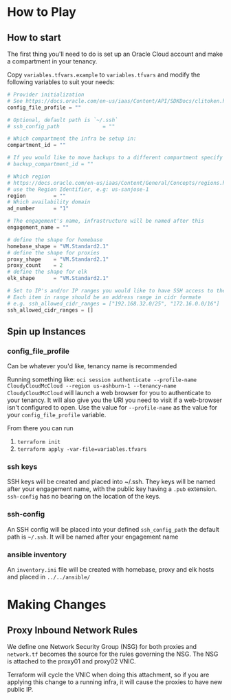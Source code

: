 # How to Play

## How to start

The first thing you'll need to do is set up an Oracle Cloud account and make a compartment in your tenancy.

Copy `variables.tfvars.example` to `variables.tfvars` and modify the following variables to suit your needs:

``` terraform
# Provider initialization
# See https://docs.oracle.com/en-us/iaas/Content/API/SDKDocs/clitoken.htm for more details documentation
config_file_profile = ""

# Optional, default path is `~/.ssh`
# ssh_config_path              = ""

# Which compartment the infra be setup in:
compartment_id = ""

# If you would like to move backups to a different compartment specify the OCID here:
# backup_compartment_id = ""

# Which region
# https://docs.oracle.com/en-us/iaas/Content/General/Concepts/regions.htm
# use the Region Identifier, e.g: us-sanjose-1
region         = ""
# Which availability domain
ad_number      = "1"

# The engagement's name, infrastructure will be named after this
engagement_name = ""

# define the shape for homebase
homebase_shape = "VM.Standard2.1"
# define the shape for proxies
proxy_shape    = "VM.Standard2.1"
proxy_count    = 2
# define the shape for elk
elk_shape      = "VM.Standard2.1"

# Set to IP's and/or IP ranges you would like to have SSH access to the infrastructure
# Each item in range should be an address range in cidr formate
# e.g. ssh_allowed_cidr_ranges = ["192.168.32.0/25", "172.16.0.0/16"]
ssh_allowed_cidr_ranges = []
```

## Spin up Instances

### config_file_profile

Can be whatever you'd like, tenancy name is recommended

Running something like: 
`oci session authenticate --profile-name CloudyCloudMcCloud --region us-ashburn-1 --tenancy-name CloudyCloudMcCloud` will launch a web browser for you to authenticate to your tenancy. It will also give you the URI you need to visit if a web-browser isn't configured to open. Use the value for `--profile-name` as the value for your `config_file_profile` variable.

From there you can run

1. `terraform init`
2. `terraform apply -var-file=variables.tfvars`

### ssh keys
SSH keys will be created and placed into ~/.ssh. They keys will be named after your engagement name, with the public key having a `.pub` extension. `ssh-config` has no bearing on the location of the keys.

### ssh-config
An SSH config will be placed into your defined `ssh_config_path` the default path is `~/.ssh`. It will be named after your engagement name

### ansible inventory
An `inventory.ini` file will be created with homebase, proxy and elk hosts and placed in `../../ansible/`

# Making Changes

## Proxy Inbound Network Rules

We define one Network Security Group (NSG) for both proxies and `network.tf` becomes the source for the rules governing the NSG. The NSG is attached to the proxy01 and proxy02 VNIC.

Terraform will cycle the VNIC when doing this attachment, so if you are applying this change to a running infra, it will cause the proxies to have new public IP.

